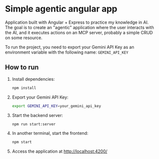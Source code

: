 # Simple agentic angular app

Application built with Angular + Express to practice my knowledge in AI. The goal is to create an "agentic" application where the user interacts with the AI, and it executes actions on an MCP server, probably a simple CRUD on some resource.

To run the project, you need to export your Gemini API Key as an environment variable with the following name: `GEMINI_API_KEY`

## How to run

1. Install dependencies:

   ```bash
   npm install
   ```

2. Export your Gemini API Key:

   ```bash
   export GEMINI_API_KEY=your_gemini_api_key
   ```

3. Start the backend server:

   ```bash
   npm run start:server
   ```

4. In another terminal, start the frontend:

   ```bash
   npm start
   ```

5. Access the application at [http://localhost:4200/](http://localhost:4200/)